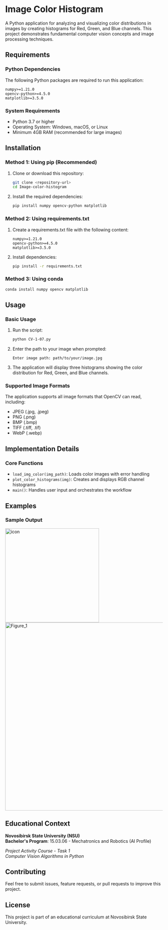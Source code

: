 # Image Color Histogram

A Python application for analyzing and visualizing color distributions in images by creating histograms for Red, Green, and Blue channels. This project demonstrates fundamental computer vision concepts and image processing techniques.

## Requirements

### Python Dependencies

The following Python packages are required to run this application:

```
numpy>=1.21.0
opencv-python>=4.5.0
matplotlib>=3.5.0
```

### System Requirements

- Python 3.7 or higher
- Operating System: Windows, macOS, or Linux
- Minimum 4GB RAM (recommended for large images)

## Installation

### Method 1: Using pip (Recommended)

1. Clone or download this repository:
   ```bash
   git clone <repository-url>
   cd Image-color-histogram
   ```

2. Install the required dependencies:
   ```bash
   pip install numpy opencv-python matplotlib
   ```

### Method 2: Using requirements.txt

1. Create a requirements.txt file with the following content:
   ```
   numpy>=1.21.0
   opencv-python>=4.5.0
   matplotlib>=3.5.0
   ```

2. Install dependencies:
   ```bash
   pip install -r requirements.txt
   ```

### Method 3: Using conda

```bash
conda install numpy opencv matplotlib
```

## Usage

### Basic Usage

1. Run the script:
   ```bash
   python CV-1-07.py
   ```

2. Enter the path to your image when prompted:
   ```
   Enter image path: path/to/your/image.jpg
   ```

3. The application will display three histograms showing the color distribution for Red, Green, and Blue channels.

### Supported Image Formats

The application supports all image formats that OpenCV can read, including:
- JPEG (.jpg, .jpeg)
- PNG (.png)
- BMP (.bmp)
- TIFF (.tiff, .tif)
- WebP (.webp)

## Implementation Details

### Core Functions

- `load_img_color(img_path)`: Loads color images with error handling
- `plot_color_histograms(img)`: Creates and displays RGB channel histograms
- `main()`: Handles user input and orchestrates the workflow

## Examples

### Sample Output
<img width="300" alt="icon" src="https://github.com/user-attachments/assets/58e1c54e-9081-4c03-8399-f55b8d1745e2" />
<img width="600" height="600" alt="Figure_1" src="https://github.com/user-attachments/assets/ef15c59a-99d8-4b71-ae17-b008719f39cc" />

## Educational Context

**Novosibirsk State University (NSU)**  
**Bachelor's Program**: 15.03.06 - Mechatronics and Robotics (AI Profile)

*Project Activity Course - Task 1*  
*Computer Vision Algorithms in Python*

## Contributing

Feel free to submit issues, feature requests, or pull requests to improve this project.

## License

This project is part of an educational curriculum at Novosibirsk State University.

